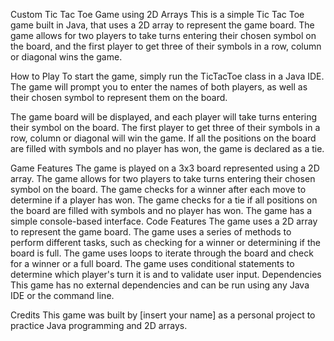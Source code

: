 
Custom Tic Tac Toe Game using 2D Arrays
This is a simple Tic Tac Toe game built in Java, that uses a 2D array to represent the game board. The game allows for two players to take turns entering their chosen symbol on the board, and the first player to get three of their symbols in a row, column or diagonal wins the game.

How to Play
To start the game, simply run the TicTacToe class in a Java IDE. The game will prompt you to enter the names of both players, as well as their chosen symbol to represent them on the board.

The game board will be displayed, and each player will take turns entering their symbol on the board. The first player to get three of their symbols in a row, column or diagonal will win the game. If all the positions on the board are filled with symbols and no player has won, the game is declared as a tie.

Game Features
The game is played on a 3x3 board represented using a 2D array.
The game allows for two players to take turns entering their chosen symbol on the board.
The game checks for a winner after each move to determine if a player has won.
The game checks for a tie if all positions on the board are filled with symbols and no player has won.
The game has a simple console-based interface.
Code Features
The game uses a 2D array to represent the game board.
The game uses a series of methods to perform different tasks, such as checking for a winner or determining if the board is full.
The game uses loops to iterate through the board and check for a winner or a full board.
The game uses conditional statements to determine which player's turn it is and to validate user input.
Dependencies
This game has no external dependencies and can be run using any Java IDE or the command line.

Credits
This game was built by [insert your name] as a personal project to practice Java programming and 2D arrays.
